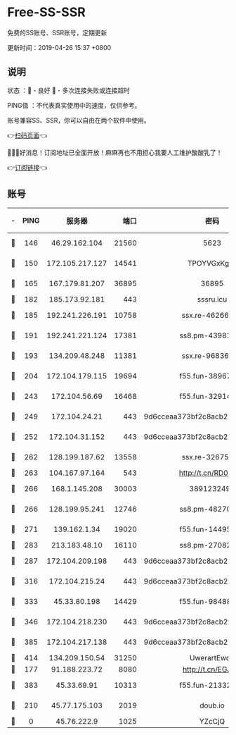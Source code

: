 # Free-SS-SSR

免费的SS账号、SSR账号，定期更新

更新时间：2019-04-26 15:37 +0800

## 说明

状态     ：🙂 - 良好 🙁 - 多次连接失败或连接超时

PING值   ：不代表真实使用中的速度，仅供参考。

账号兼容SS、SSR，你可以自由在两个软件中使用。

👉[扫码页面](https://liesauer.github.io/Free-SS-SSR/)👈

🎉🎉🎉好消息！订阅地址已全面开放！麻麻再也不用担心我要人工维护酸酸乳了！

👉[订阅链接](https://www.liesauer.net/yogurt/subscribe?ACCESS_TOKEN=DAYxR3mMaZAsaqUb)👈

## 账号

|-|PING|服务器|端口|密码|加密方式|区域|
|:----:|:----:|:-----:|-----:|:----:|:----:|:----:|
|🙂|146|46.29.162.104|21560|5623|aes-128-ctr|RU|
|🙂|150|172.105.217.127|14541|TPOYVGxKglpi|aes-256-cfb|JP|
|🙂|165|167.179.81.207|36895|36895|aes-256-cfb|JP|
|🙂|182|185.173.92.181|443|sssru.icu|rc4-md5|RU|
|🙂|185|192.241.226.191|10758|ssx.re-46266917|aes-256-cfb|US|
|🙂|191|192.241.221.124|17381|ss8.pm-43981426|aes-256-cfb|US|
|🙂|193|134.209.48.248|11381|ssx.re-96836454|aes-256-cfb|US|
|🙂|204|172.104.179.115|19694|f55.fun-38967264|aes-256-cfb|SG|
|🙂|243|172.104.56.69|16468|f55.fun-32914277|aes-256-cfb|SG|
|🙂|249|172.104.24.21|443|9d6cceaa373bf2c8acb22e60b6a58be6|aes-256-cfb|US|
|🙂|252|172.104.31.152|443|9d6cceaa373bf2c8acb22e60b6a58be6|aes-256-cfb|US|
|🙂|262|128.199.187.62|13558|ssx.re-32675545|aes-256-cfb|SG|
|🙂|263|104.167.97.164|543|http://t.cn/RD0D7sx|rc4-md5|CA|
|🙂|266|168.1.145.208|30003|3891232494|aes-256-cfb|AU|
|🙂|266|128.199.95.241|12746|ss8.pm-48270505|aes-256-cfb|SG|
|🙂|271|139.162.1.34|19020|f55.fun-14495411|aes-256-cfb|SG|
|🙂|283|213.183.48.10|16110|ss8.pm-27082540|rc4-md5|RU|
|🙂|287|172.104.209.198|443|9d6cceaa373bf2c8acb22e60b6a58be6|aes-256-cfb|US|
|🙂|316|172.104.215.24|443|9d6cceaa373bf2c8acb22e60b6a58be6|aes-256-cfb|US|
|🙂|333|45.33.80.198|14429|f55.fun-98488000|aes-256-cfb|US|
|🙂|346|172.104.218.230|443|9d6cceaa373bf2c8acb22e60b6a58be6|aes-256-cfb|US|
|🙂|385|172.104.217.138|443|9d6cceaa373bf2c8acb22e60b6a58be6|aes-256-cfb|US|
|🙂|414|134.209.150.54|31250|UwerartEwqe|chacha20|IN|
|🙂|177|91.188.223.72|8080|http://t.cn/EGJIyrl|rc4-md5|RU|
|🙂|383|45.33.69.91|10313|f55.fun-21332976|aes-256-cfb|US|
|🙁|210|45.77.175.103|2019|doub.io|aes-128-ctr|SG|
|🙁|0|45.76.222.9|1025|YZcCjQ|rc4-md5|JP|
